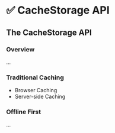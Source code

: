 # ✅ CacheStorage API

## The CacheStorage API

### Overview

...

### Traditional Caching

* Browser Caching
* Server-side Caching

### Offline First

...

